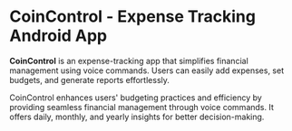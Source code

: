 # CoinControl - Expense Tracking Android App

**CoinControl** is an expense-tracking app that simplifies financial management using voice commands. Users can easily add expenses, set budgets, and generate reports effortlessly. 

CoinControl enhances users' budgeting practices and efficiency by providing seamless financial management through voice commands. It offers daily, monthly, and yearly insights for better decision-making.
